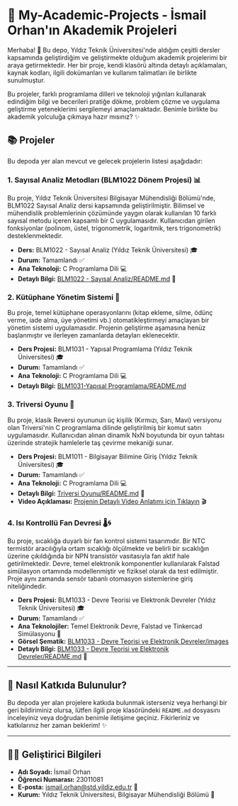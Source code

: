 # 🚀 My-Academic-Projects - İsmail Orhan'ın Akademik Projeleri

Merhaba! 👋 Bu depo, Yıldız Teknik Üniversitesi'nde aldığım çeşitli dersler kapsamında geliştirdiğim ve geliştirmekte olduğum akademik projelerimi bir araya getirmektedir. Her bir proje, kendi klasörü altında detaylı açıklamaları, kaynak kodları, ilgili dokümanları ve kullanım talimatları ile birlikte sunulmuştur.

Bu projeler, farklı programlama dilleri ve teknoloji yığınları kullanarak edindiğim bilgi ve becerileri pratiğe dökme, problem çözme ve uygulama geliştirme yeteneklerimi sergilemeyi amaçlamaktadır. Benimle birlikte bu akademik yolculuğa çıkmaya hazır mısınız? ✨

## 📚 Projeler

Bu depoda yer alan mevcut ve gelecek projelerin listesi aşağıdadır:

### 1. Sayısal Analiz Metodları (BLM1022 Dönem Projesi) 📊
Bu proje, Yıldız Teknik Üniversitesi Bilgisayar Mühendisliği Bölümü'nde, BLM1022 Sayısal Analiz dersi kapsamında geliştirilmiştir. Bilimsel ve mühendislik problemlerinin çözümünde yaygın olarak kullanılan 10 farklı sayısal metodu içeren kapsamlı bir C uygulamasıdır. Kullanıcıdan girilen fonksiyonlar (polinom, üstel, trigonometrik, logaritmik, ters trigonometrik) desteklenmektedir.

* **Ders:** BLM1022 - Sayısal Analiz (Yıldız Teknik Üniversitesi) 🎓
* **Durum:** Tamamlandı ✅
* **Ana Teknoloji:** C Programlama Dili 💻
* **Detaylı Bilgi:** [BLM1022 - Sayısal Analiz/README.md](BLM1022%20-%20Sayısal%20Analiz/README.md) 📖

### 2. Kütüphane Yönetim Sistemi 📖
Bu proje, temel kütüphane operasyonlarını (kitap ekleme, silme, ödünç verme, iade alma, üye yönetimi vb.) otomatikleştirmeyi amaçlayan bir yönetim sistemi uygulamasıdır. Projenin geliştirme aşamasına henüz başlanmıştır ve ilerleyen zamanlarda detayları eklenecektir.

* **Ders Projesi:** BLM1031 - Yapısal Programlama (Yıldız Teknik Üniversitesi) 🎓
* **Durum:** Tamamlandı ✅
* **Ana Teknoloji:** C Programlama Dili 💻
* **Detaylı Bilgi:** [BLM1031-Yapısal Programlama/README.md](BLM1031-Yapısal%20Programlama/README.md)

### 3. Triversi Oyunu 🎲
Bu proje, klasik Reversi oyununun üç kişilik (Kırmızı, Sarı, Mavi) versiyonu olan Triversi'nin C programlama dilinde geliştirilmiş bir komut satırı uygulamasıdır. Kullanıcıdan alınan dinamik NxN boyutunda bir oyun tahtası üzerinde stratejik hamlelerle taş çevirme mekaniği sunar.

* **Ders Projesi:** BLM1011 - Bilgisayar Bilimine Giriş (Yıldız Teknik Üniversitesi) 🎓
* **Durum:** Tamamlandı ✅
* **Ana Teknoloji:** C Programlama Dili 💻
* **Detaylı Bilgi:** [Triversi Oyunu/README.md](BLM1011%20-%20Bilgisayar%20Bilimine%20Giriş/README.md) 📖
* **Video Açıklaması:** [Projenin Detaylı Video Anlatımı için Tıklayın](https://drive.google.com/file/d/13vtdwHTJiP3Suw3eUBOXKi_i1mX2I48w/view?usp=drive_link) 🎬

### 4. Isı Kontrollü Fan Devresi 🌡️🌀
Bu proje, sıcaklığa duyarlı bir fan kontrol sistemi tasarımıdır. Bir NTC termistör aracılığıyla ortam sıcaklığı ölçülmekte ve belirli bir sıcaklığın üzerine çıkıldığında bir NPN transistör vasıtasıyla fan aktif hale getirilmektedir. Devre, temel elektronik komponentler kullanılarak Falstad simülasyon ortamında modellenmiştir ve fiziksel olarak da test edilmiştir. Proje aynı zamanda sensör tabanlı otomasyon sistemlerine giriş niteliğindedir.

* **Ders Projesi:** BLM1033 - Devre Teorisi ve Elektronik Devreler (Yıldız Teknik Üniversitesi) 🎓
* **Durum:** Tamamlandı ✅
* **Ana Teknolojiler:** Temel Elektronik Devre, Falstad ve Tinkercad Simülasyonu 🔧
* **Görsel Şematik:** [BLM1033 - Devre Teorisi ve Elektronik Devreler/images](BLM1033%20-%20Devre%20Teorisi%20ve%20Elektronik%20Devreler/images)
* **Detaylı Bilgi:** [BLM1033 - Devre Teorisi ve Elektronik Devreler/README.md](BLM1033%20-%20Devre%20Teorisi%20ve%20Elektronik%20Devreler/README.md) 📖
---

## 🤝 Nasıl Katkıda Bulunulur?

Bu depoda yer alan projelere katkıda bulunmak isterseniz veya herhangi bir geri bildiriminiz olursa, lütfen ilgili proje klasöründeki `README.md` dosyasını inceleyiniz veya doğrudan benimle iletişime geçiniz. Fikirleriniz ve katkılarınız her zaman beklerim! ✨

---

## 🧑‍💻 Geliştirici Bilgileri

* **Adı Soyadı:** İsmail Orhan
* **Öğrenci Numarası:** 23011081
* **E-posta:** ismail.orhan@std.yildiz.edu.tr 📧
* **Kurum:** Yıldız Teknik Üniversitesi, Bilgisayar Mühendisliği Bölümü 🏢

